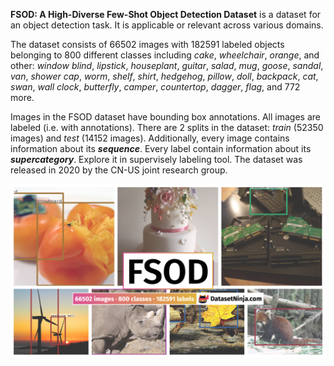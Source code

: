 **FSOD: A High-Diverse Few-Shot Object Detection Dataset** is a dataset for an object detection task. It is applicable or relevant across various domains. 

The dataset consists of 66502 images with 182591 labeled objects belonging to 800 different classes including *cake*, *wheelchair*, *orange*, and other: *window blind*, *lipstick*, *houseplant*, *guitar*, *salad*, *mug*, *goose*, *sandal*, *van*, *shower cap*, *worm*, *shelf*, *shirt*, *hedgehog*, *pillow*, *doll*, *backpack*, *cat*, *swan*, *wall clock*, *butterfly*, *camper*, *countertop*, *dagger*, *flag*, and 772 more.

Images in the FSOD dataset have bounding box annotations. All images are labeled (i.e. with annotations). There are 2 splits in the dataset: *train* (52350 images) and *test* (14152 images). Additionally, every image contains information about its ***sequence***. Every label contain information about its ***supercategory***. Explore it in supervisely labeling tool. The dataset was released in 2020 by the CN-US joint research group.

<img src="https://github.com/dataset-ninja/fsod/raw/main/visualizations/poster.png">

